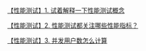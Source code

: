 [【性能测试】1. 试着解释一下性能测试概念](https://cloud.tencent.com/developer/article/1857281)

[【性能测试】2. 性能测试都关注哪些性能指标？](https://cloud.tencent.com/developer/article/1858149)

[【性能测试】3. 并发用户数怎么计算](https://cloud.tencent.com/developer/article/1858181)

